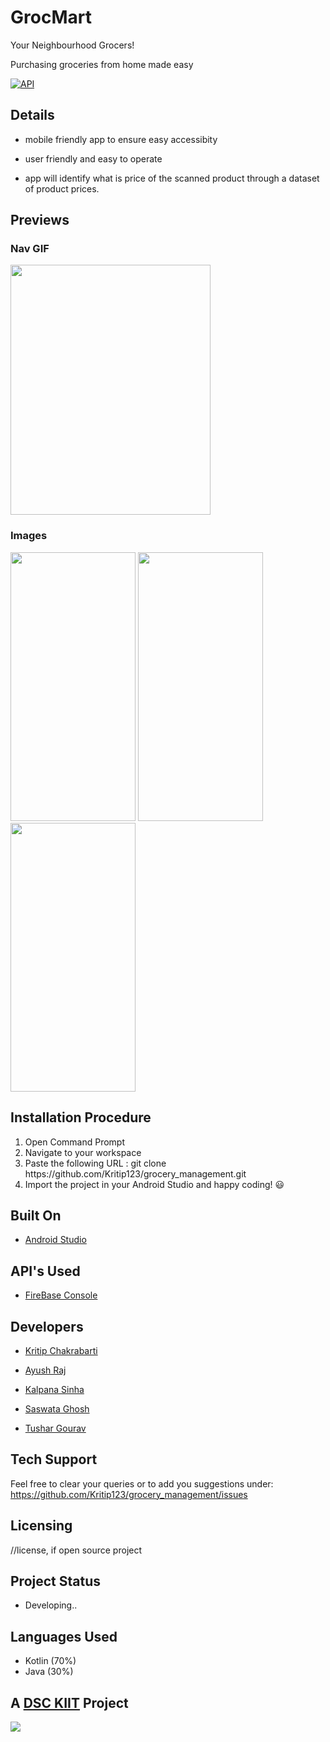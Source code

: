 # GrocMart

Your Neighbourhood Grocers!

Purchasing groceries from home made easy

[![API](https://img.shields.io/badge/API-28%2B-brightgreen.svg?style=flat)](https://android-arsenal.com/api?level=28) 

## Details

  
- mobile friendly app to ensure easy accessibity

- user friendly and easy to operate

- app will identify what is price of the scanned product through a dataset of product prices.

## Previews

### Nav GIF


<img src = "https://media.giphy.com/media/T4KYpPUHBmrxY6Vrdl/giphy.gif" width="320" height="400">

### Images


<img src="https://user-images.githubusercontent.com/62319328/93020331-00aa2080-f5fa-11ea-912e-220791ea243c.png" width="200" height="430"> <img src="https://user-images.githubusercontent.com/62319328/94767772-05791d80-03cb-11eb-97ff-67f61010812f.png" width="200" height="430"> <img src="https://user-images.githubusercontent.com/62319328/95213847-de787c80-080c-11eb-90a7-ad83033dd842.png" width="200" height="430">




## Installation Procedure

1. Open Command Prompt
2. Navigate to your workspace
3. Paste the following URL :  git clone https:<i></i>//github.com/Kritip123/grocery_management.git
4. Import the project in your Android Studio and happy coding! 😃


## Built On

- [Android Studio](https://developer.android.com/studio/?gclid=CjwKCAjw2dD7BRASEiwAWCtCb-lMmzElNOD_AvZEReeFDVJUOFXa-ktMnlGV77HsRi5zTrXWmqq1fBoCzkcQAvD_BwE&gclsrc=aw.ds)

## API's Used

- [FireBase Console](https://console.firebase.google.com/u/0/?pli=1)


## Developers

- [Kritip Chakrabarti](https://github.com/Kritip123)

- [Ayush Raj](https://github.com/AYUSTARK)

- [Kalpana Sinha](https://github.com/KalpanaSinha)

- [Saswata Ghosh](https://github.com/Shaswat-2203)

- [Tushar Gourav](https://github.com/tushar30gaurab)

## Tech Support

Feel free to clear your queries or to add you suggestions under:  https://github.com/Kritip123/grocery_management/issues


## Licensing

//license, if open source project

## Project Status

- Developing..

## Languages Used

- Kotlin (70%)
- Java (30%)

## A [DSC KIIT](https://github.com/DSC-KIIT) Project

![](https://mir-s3-cdn-cf.behance.net/projects/404/5886ac96885051.Y3JvcCw4MDgsNjMyLDAsMA.png)
